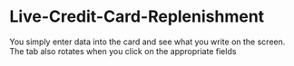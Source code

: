 # Live-Credit-Card-Replenishment
You simply enter data into the card and see what you write on the screen. The tab also rotates when you click on the appropriate fields
